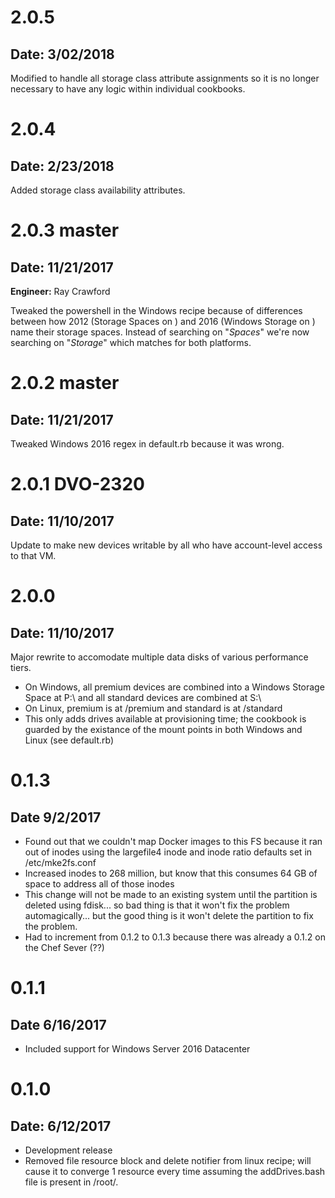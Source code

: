 # 2.0.5
## Date: 3/02/2018

Modified to handle all storage class attribute assignments so it is no longer necessary to have any logic within individual cookbooks.

# 2.0.4
## Date: 2/23/2018

Added storage class availability attributes.

# 2.0.3 master
## Date: 11/21/2017
**Engineer:** Ray Crawford

Tweaked the powershell in the Windows recipe because of differences between how 2012 (Storage Spaces on <HOSTNAME>) and 2016 (Windows Storage on <HOSTNAME>) name their storage spaces.  Instead of searching on "*Spaces*" we're now searching on "*Storage*" which matches for both platforms.

# 2.0.2 master
## Date: 11/21/2017

Tweaked Windows 2016 regex in default.rb because it was wrong.

# 2.0.1 DVO-2320
## Date: 11/10/2017

Update to make new devices writable by all who have account-level access to that VM.

# 2.0.0
## Date: 11/10/2017

Major rewrite to accomodate multiple data disks of various performance tiers.
* On Windows, all premium devices are combined into a Windows Storage Space at P:\ and all standard devices are combined at S:\
* On Linux, premium is at /premium and standard is at /standard
* This only adds drives available at provisioning time; the cookbook is guarded by the existance of the mount points in both Windows and Linux (see default.rb)

# 0.1.3
## Date 9/2/2017

* Found out that we couldn't map Docker images to this FS because it ran out of inodes using the largefile4 inode and inode ratio defaults set in /etc/mke2fs.conf
* Increased inodes to 268 million, but know that this consumes 64 GB of space to address all of those inodes
* This change will not be made to an existing system until the partition is deleted using fdisk...  so bad thing is that it won't fix the problem automagically... but the good thing is it won't delete the partition to fix the problem.
* Had to increment from 0.1.2 to 0.1.3 because there was already a 0.1.2 on the Chef Sever (??)

# 0.1.1
## Date 6/16/2017

* Included support for Windows Server 2016 Datacenter

# 0.1.0
## Date: 6/12/2017

* Development release
* Removed file resource block and delete notifier from linux recipe; will cause it to converge 1 resource every time assuming the addDrives.bash file is present in /root/.

